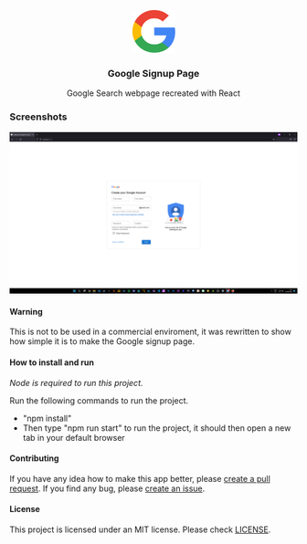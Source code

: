 <div><p align="center"> <img src="https://github.com/JaredWestley/Google-Signup-Page/blob/main/assets/google-icon-logo-png-transparent.png" width="75" height="75" /></p><h3 align="center">Google Signup Page</h3></div>
<p align="center">Google Search webpage recreated with React</p>
<p align="center">
</p>

### Screenshots
<p float="left">
  <img alt="" src="assets/NVIDIA_Share_Mlhe1zyDdH.png" />
</p>

#### Warning
This is not to be used in a commercial enviroment, it was rewritten to show how simple it is to make the Google signup page.

#### How to install and run
*Node is required to run this project.*

Run the following commands to run the project.
- "npm install"
- Then type "npm run start" to run the project, it should then open a new tab in your default browser



#### Contributing
If you have any idea how to make this app better, please [create a pull request](https://github.com/JaredWestley/Google-Search-Webpage/compare). If you find any bug, please [create an issue](https://github.com/JaredWestley/Google-Search-Webpage/issues/new).

#### License
This project is licensed under an MIT license. Please check [LICENSE](LICENSE).
